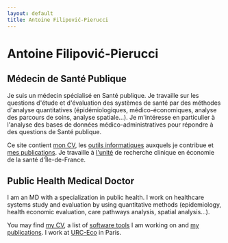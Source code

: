 ```yaml
---
layout: default
title: Antoine Filipović-Pierucci
---
```


# Antoine Filipović-Pierucci

## Médecin de Santé Publique

Je suis un médecin spécialisé en Santé publique. Je travaille 
sur les questions d'étude et d'évaluation des systèmes de santé par des méthodes
d'analyse quantitatives (épidémiologiques, médico-économiques, analyse des parcours de soins, analyse spatiale...).
Je m'intéresse en particulier à l'analyse des bases de 
données médico-administratives pour répondre à des questions de Santé publique.

Ce site contient [mon CV](/cv), les [outils informatiques](/tools) auxquels je contribue et [mes publications](/papers). 
Je travaille à [l'unité](http://www.urc-eco.fr) de recherche clinique en économie de la santé d'Île-de-France.

## Public Health Medical Doctor

I am an MD with a specialization in public health. I work on healthcare systems study and
evaluation by using quantitative methods (epidemiology, health economic evaluation, care pathways analysis, spatial analysis...).

You may find [my CV](/cv), a list of [software tools](/tools) I am working on and [my publications](/papers). 
I work at [URC-Eco]((http://www.urc-eco.fr)) in Paris.
